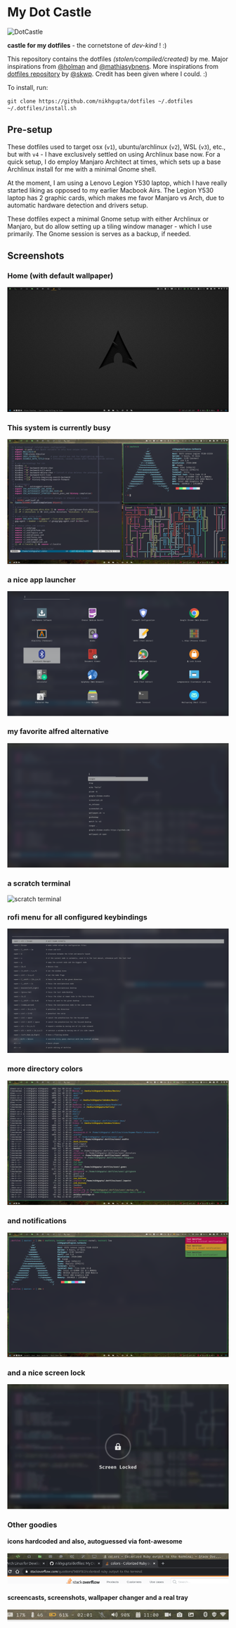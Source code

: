# My Dot Castle

![DotCastle](https://github.com/nikhgupta/dotfiles/raw/master/screenshots/dotcastle.png)

**castle for my dotfiles** - the cornetstone of _dev-kind_ ! :)

This repository contains the dotfiles _(stolen/compiled/created)_ by me.
Major inspirations from [@holman](http://github.com/holman) and
[@mathiasybnens](http://github.com/mathiasbynens). More inspirations
from [dotfiles repository](http://github.com/skwp/dotfiles) by
[@skwp](http://github.com/skwp). Credit has been given where I could. :)

To install, run:

    git clone https://github.com/nikhgupta/dotfiles ~/.dotfiles
    ~/.dotfiles/install.sh

## Pre-setup

These dotfiles used to target osx (`v1`), ubuntu/archlinux (`v2`), WSL
(`v3`), etc., but with `v4` - I have exclusively settled on using
Archlinux base now. For a quick setup, I do employ Manjaro Architect at
times, which sets up a base Archlinux install for me with a minimal
Gnome shell.

At the moment, I am using a Lenovo Legion Y530 laptop, which I have
really started liking as opposed to my earlier Macbook Airs. The Legion
Y530 laptop has 2 graphic cards, which makes me favor Manjaro vs Arch,
due to automatic hardware detection and drivers setup.

These dotfiles expect a minimal Gnome setup with either Archlinux or
Manjaro, but do allow setting up a tiling window manager - which I use
primarily. The Gnome session is serves as a backup, if needed.

## Screenshots

### Home (with default wallpaper)

![desktop](https://github.com/nikhgupta/dotfiles/raw/master/screenshots/desktop.png)

### This system is currently busy

![Busy](https://github.com/nikhgupta/dotfiles/raw/master/screenshots/busy-sys.png)

### a nice app launcher

![launcher](https://github.com/nikhgupta/dotfiles/raw/master/screenshots/launcher.png)

### my favorite alfred alternative

![run menu](https://github.com/nikhgupta/dotfiles/raw/master/screenshots/rofi-run.png)

### a scratch terminal

![scratch 
terminal](https://github.com/nikhgupta/dotfiles/raw/master/screenshots/scratch-term.png)

### rofi menu for all configured keybindings

![keybindings](https://github.com/nikhgupta/dotfiles/raw/master/screenshots/rofi-custom.png)

### more directory colors

![dircolors](https://github.com/nikhgupta/dotfiles/raw/master/screenshots/dircolors.png)

### and notifications

![notifications](https://github.com/nikhgupta/dotfiles/raw/master/screenshots/notifications.png)

### and a nice screen lock

![screen lock](https://github.com/nikhgupta/dotfiles/raw/master/screenshots/screen-lock.png)

### Other goodies

#### icons hardcoded and also, autoguessed via font-awesome

![window icons](https://github.com/nikhgupta/dotfiles/raw/master/screenshots/window-icons.png)

#### screencasts, screenshots, wallpaper changer and a real tray

![notifications](https://github.com/nikhgupta/dotfiles/raw/master/screenshots/notification-area.png)

